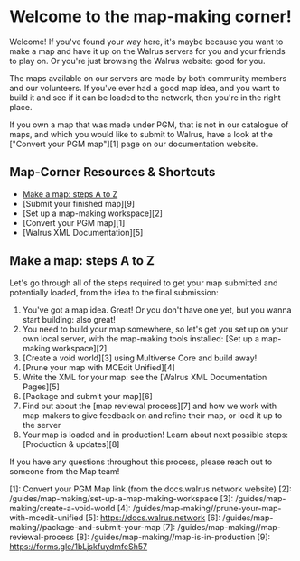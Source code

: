 # **Welcome to the map-making corner!**

Welcome! If you've found your way here, it's maybe because you want to make a map and have it up on the Walrus servers for you and your friends to play on.  Or you're just browsing the Walrus website: good for you.

The maps available on our servers are made by both community members and our volunteers.  If you've ever had a good map idea, and you want to build it and see if it can be loaded to the network, then you're in the right place.

If you own a map that was made under PGM, that is not in our catalogue of maps, and which you would like to submit to Walrus, have a look at the ["Convert your PGM map"][1] page on our documentation website.


## **Map-Corner Resources & Shortcuts**

- [Make a map: steps A to Z](#make-a-map-steps-a-to-z)
- [Submit your finished map][9]
- [Set up a map-making workspace][2]
- [Convert your PGM map][1]
- [Walrus XML Documentation][5]


## **Make a map: steps A to Z**

Let's go through all of the steps required to get your map submitted and potentially loaded, from the idea to the final submission:

1. You've got a map idea. Great! Or you don't have one yet, but you wanna start building: also great!
2. You need to build your map somewhere, so let's get you set up on your own local server, with the map-making tools installed: [Set up a map-making workspace][2]
3. [Create a void world][3] using Multiverse Core and build away!
4. [Prune your map with MCEdit Unified][4]
5. Write the XML for your map: see the [Walrus XML Documentation Pages][5]
6. [Package and submit your map][6]
7. Find out about the [map reviewal process][7] and how we work with map-makers to give feedback on and refine their map, or load it up to the server
8. Your map is loaded and in production! Learn about next possible steps: [Production & updates][8]

If you have any questions throughout this process, please reach out to someone from the Map team!

[1]: Convert your PGM Map link (from the docs.walrus.network website)
[2]: /guides/map-making/set-up-a-map-making-workspace
[3]: /guides/map-making/create-a-void-world
[4]: /guides/map-making//prune-your-map-with-mcedit-unified
[5]: https://docs.walrus.network
[6]: /guides/map-making//package-and-submit-your-map
[7]: /guides/map-making//map-reviewal-process
[8]: /guides/map-making//map-is-in-production
[9]: https://forms.gle/1bLjskfuydmfeSh57
